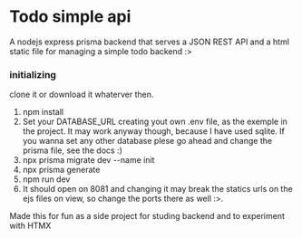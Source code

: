 # Todo simple api
A nodejs express prisma backend that serves a JSON REST API and a html static file for managing a simple todo backend :>

### initializing
clone it or download it whaterver then.
1. npm install
2. Set your DATABASE_URL creating yout own .env file, as the exemple in the project. It may work anyway though, because I have used sqlite. If you wanna set any other database plese go ahead and change the prisma file, see the docs :)
3. npx prisma migrate dev --name init
4. npx prisma generate
5. npm run dev
6. It should open on 8081 and changing it may break the statics urls on the ejs files on view, so change the ports there as well :>.

Made this for fun as a side project for studing backend and to experiment with HTMX
